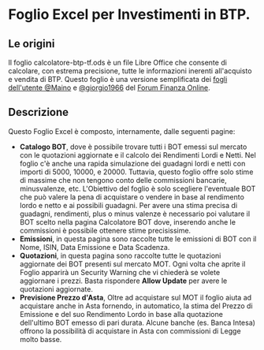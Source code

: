 # Foglio Excel per Investimenti in BTP.

## Le origini

Il foglio calcolatore-btp-tf.ods è un file Libre Office che consente di calcolare, con estrema precisione, tutte le informazioni inerenti all'acquisto e vendita di BTP. Questo foglio è una versione semplificata dei [fogli dell'utente @Maino](https://digilander.libero.it/ventimaggio/Finanza/Pagina%20dei%20files.html) e [@giorgio1966](https://forum.finanzaonline.com/threads/foglio-excel-per-calcolo-rendimenti-btp-tasso-fisso.2019069/)
 del [Forum Finanza Online](https://forum.finanzaonline.com/).

## Descrizione

Questo Foglio Excel è composto, internamente, dalle seguenti pagine:
 - **Catalogo BOT**, dove è possibile trovare tutti i BOT emessi sul mercato con le quotazioni aggiornate e il calcolo dei Rendimenti Lordi e Netti. Nel foglio c'è anche una rapida simulazione dei guadagni lordi e netti con importi di 5000, 10000, e 20000. Tuttavia, questo foglio offre solo stime di massime che non tengono conto delle commissioni bancarie, minusvalenze, etc. L'Obiettivo del foglio è solo scegliere l'eventuale BOT che può valere la pena di acquistare o vendere in base al rendimento lordo e netto e ai possibili guadagni. Per avere una stima precisa di guadagni, rendimenti, plus o minus valenze è necessario poi valutare il BOT scelto nella pagina Calcolatore BOT dove, inserendo anche le commissioni è possibile ottenere stime precisissime.
- **Emissioni**, in questa pagina sono raccolte tutte le emissioni di BOT con il Nome, ISIN, Data Emissione e Data Scadenza.
- **Quotazioni**, in questa pagina sono raccolte tutte le quotazioni aggiornate dei BOT presenti sul mercato MOT. Ogni volta che aprite il Foglio apparirà un Security Warning che vi chiederà se volete aggiornare i prezzi. Basta rispondere **Allow Update** per avere le quotazioni aggiornate.
- **Previsione Prezzo d'Asta**, Oltre ad acquistare sul MOT il foglio aiuta ad acquistare anche in Asta fornendo, in automatico, la stima del Prezzo di Emissione e del suo Rendimento Lordo in base alla quotazione dell'ultimo BOT emesso di pari durata. Alcune banche (es. Banca Intesa) offrono la possibilità di acquistare in Asta con commissioni di Legge molto basse.
